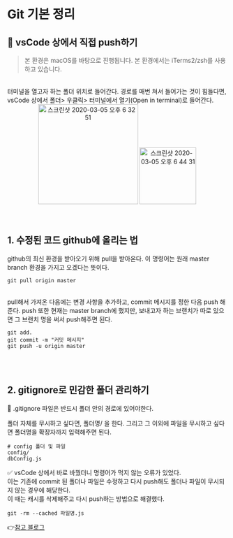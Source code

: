 # Git 기본 정리

## 📩 vsCode 상에서 직접 push하기

> 본 환경은 macOS를 바탕으로 진행됩니다. 본 환경에서는 iTerms2/zsh를 사용하고 있습니다. 

<br>
터미널을 열고자 하는 폴더 위치로 들어간다. 경로를 매번 쳐서 들어가는 것이 힘들다면,
vsCode 상에서 폴더> 우클릭> 터미널에서 열기(Open in terminal)로 들어간다.


<center><img width="229" alt="스크린샷 2020-03-05 오후 6 32 51" src="https://user-images.githubusercontent.com/35520314/75968214-5f3a6780-5f10-11ea-9cb4-736e4a7b98c6.png">  <img width="130" alt="스크린샷 2020-03-05 오후 6 44 31" src="https://user-images.githubusercontent.com/35520314/75968847-6615aa00-5f11-11ea-9287-2cdc1612598e.png">
</center>
<br><br>

## 1. 수정된 코드 github에 올리는 법

github의 최신 환경을 받아오기 위해 pull을 받아온다. 이 명령어는 원래 master branch 환경을 가지고 오겠다는 뜻이다.

```
git pull origin master
```
<br>
pull해서 가져온 다음에는 변경 사항을 추가하고, commit 메시지를 정한 다음 push 해준다. push 또한 현재는 master branch에 했지만, 보내고자 하는 브랜치가 따로 있으면 그 브랜치 명을 써서 push해주면 된다.

```
git add.
git commit -m "커밋 메시지"
git push -u origin master
```
<br><br>

## 2. gitignore로 민감한 폴더 관리하기

📌 .gitignore 파일은 반드시 폴더 안의 경로에 있어야한다.

폴더 자체를 무시하고 싶다면, 폴더명/ 을 한다.
그리고 그 이외에 파일을 무시하고 싶다면 폴더명을 확장자까지 입력해주면 된다.

```
# config 폴더 및 파일
config/
dbConfig.js
```

✅ vsCode 상에서 바로 바꿨더니 명령어가 먹지 않는 오류가 있었다.
<br> 이는 기존에 commit 된 폴더나 파일은 수정하고 다시 push해도 폴더나 파일이 무시되지 않는 경우에 해당한다. <br>
이 때는 캐시를 삭제해주고 다시 push하는 방법으로 해결했다.

```
git -rm --cached 파일명.js 
```

👉[참고 블로그](https://kcmschool.com/194)